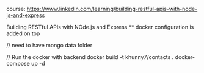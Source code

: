 course: https://www.linkedin.com/learning/building-restful-apis-with-node-js-and-express

Building RESTful APIs with NOde.js and Express
** docker configuration is added on top

// need to have mongo data folder

// Run the docker with backend
docker build -t khunny7/contacts .
docker-compose up -d


